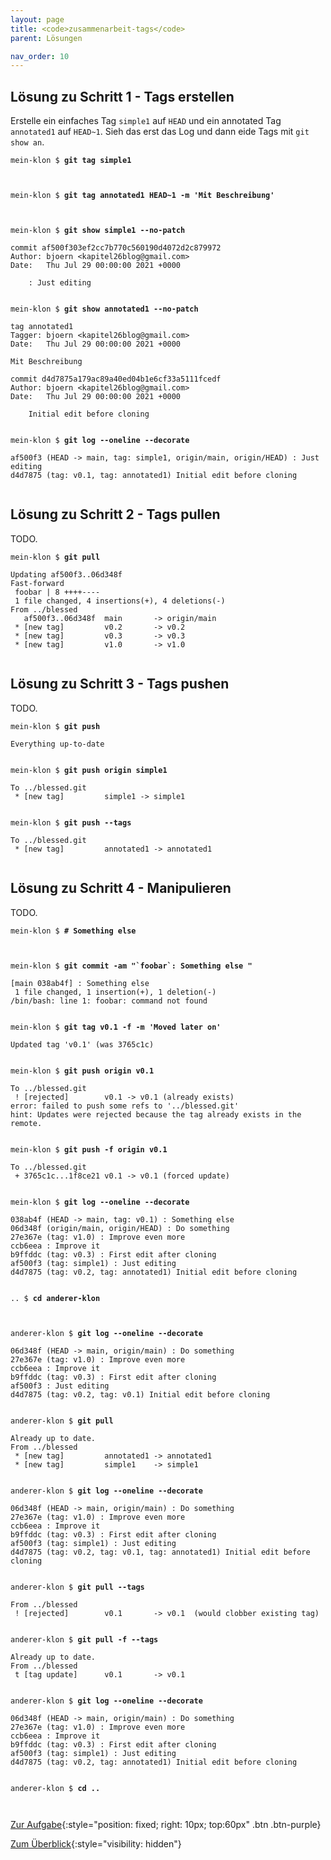 ```yaml
---
layout: page
title: <code>zusammenarbeit-tags</code>
parent: Lösungen

nav_order: 10
---
```

## Lösung zu Schritt 1 - Tags erstellen

Erstelle ein einfaches Tag `simple1` auf `HEAD` und
ein annotated Tag `annotated1` auf `HEAD~1`.
Sieh das erst das Log und dann eide Tags mit `git show an`.


<pre><code>mein-klon $ <b>git tag simple1</b><br><br><br></code></pre>



<pre><code>mein-klon $ <b>git tag annotated1 HEAD~1 -m 'Mit Beschreibung'</b><br><br><br></code></pre>



<pre><code>mein-klon $ <b>git show simple1 --no-patch</b><br><br>commit af500f303ef2cc7b770c560190d4072d2c879972<br>Author: bjoern &lt;kapitel26blog@gmail.com&gt;<br>Date:   Thu Jul 29 00:00:00 2021 +0000<br><br>    : Just editing<br><br></code></pre>



<pre><code>mein-klon $ <b>git show annotated1 --no-patch</b><br><br>tag annotated1<br>Tagger: bjoern &lt;kapitel26blog@gmail.com&gt;<br>Date:   Thu Jul 29 00:00:00 2021 +0000<br><br>Mit Beschreibung<br><br>commit d4d7875a179ac89a40ed04b1e6cf33a5111fcedf<br>Author: bjoern &lt;kapitel26blog@gmail.com&gt;<br>Date:   Thu Jul 29 00:00:00 2021 +0000<br><br>    Initial edit before cloning<br><br></code></pre>



<pre><code>mein-klon $ <b>git log --oneline --decorate</b><br><br>af500f3 (HEAD -&gt; main, tag: simple1, origin/main, origin/HEAD) : Just editing<br>d4d7875 (tag: v0.1, tag: annotated1) Initial edit before cloning<br><br></code></pre>


## Lösung zu Schritt 2 - Tags pullen

TODO.


<pre><code>mein-klon $ <b>git pull</b><br><br>Updating af500f3..06d348f<br>Fast-forward<br> foobar | 8 ++++----<br> 1 file changed, 4 insertions(+), 4 deletions(-)<br>From ../blessed<br>   af500f3..06d348f  main       -&gt; origin/main<br> * [new tag]         v0.2       -&gt; v0.2<br> * [new tag]         v0.3       -&gt; v0.3<br> * [new tag]         v1.0       -&gt; v1.0<br><br></code></pre>


## Lösung zu Schritt 3 - Tags pushen

TODO.


<pre><code>mein-klon $ <b>git push</b><br><br>Everything up-to-date<br><br></code></pre>



<pre><code>mein-klon $ <b>git push origin simple1</b><br><br>To ../blessed.git<br> * [new tag]         simple1 -&gt; simple1<br><br></code></pre>



<pre><code>mein-klon $ <b>git push --tags</b><br><br>To ../blessed.git<br> * [new tag]         annotated1 -&gt; annotated1<br><br></code></pre>


## Lösung zu Schritt 4 - Manipulieren

TODO.


<pre><code>mein-klon $ <b># Something else</b><br><br><br></code></pre>



<pre><code>mein-klon $ <b>git commit -am &quot;`foobar`: Something else &quot;</b><br><br>[main 038ab4f] : Something else<br> 1 file changed, 1 insertion(+), 1 deletion(-)<br>/bin/bash: line 1: foobar: command not found<br><br></code></pre>



<pre><code>mein-klon $ <b>git tag v0.1 -f -m 'Moved later on'</b><br><br>Updated tag 'v0.1' (was 3765c1c)<br><br></code></pre>



<pre><code>mein-klon $ <b>git push origin v0.1</b><br><br>To ../blessed.git<br> ! [rejected]        v0.1 -&gt; v0.1 (already exists)<br>error: failed to push some refs to '../blessed.git'<br>hint: Updates were rejected because the tag already exists in the remote.<br><br></code></pre>



<pre><code>mein-klon $ <b>git push -f origin v0.1 </b><br><br>To ../blessed.git<br> + 3765c1c...1f8ce21 v0.1 -&gt; v0.1 (forced update)<br><br></code></pre>



<pre><code>mein-klon $ <b>git log --oneline --decorate</b><br><br>038ab4f (HEAD -&gt; main, tag: v0.1) : Something else<br>06d348f (origin/main, origin/HEAD) : Do something<br>27e367e (tag: v1.0) : Improve even more<br>ccb6eea : Improve it<br>b9ffddc (tag: v0.3) : First edit after cloning<br>af500f3 (tag: simple1) : Just editing<br>d4d7875 (tag: v0.2, tag: annotated1) Initial edit before cloning<br><br></code></pre>



<pre><code>.. $ <b>cd anderer-klon</b><br><br><br></code></pre>



<pre><code>anderer-klon $ <b>git log --oneline --decorate</b><br><br>06d348f (HEAD -&gt; main, origin/main) : Do something<br>27e367e (tag: v1.0) : Improve even more<br>ccb6eea : Improve it<br>b9ffddc (tag: v0.3) : First edit after cloning<br>af500f3 : Just editing<br>d4d7875 (tag: v0.2, tag: v0.1) Initial edit before cloning<br><br></code></pre>



<pre><code>anderer-klon $ <b>git pull</b><br><br>Already up to date.<br>From ../blessed<br> * [new tag]         annotated1 -&gt; annotated1<br> * [new tag]         simple1    -&gt; simple1<br><br></code></pre>



<pre><code>anderer-klon $ <b>git log --oneline --decorate</b><br><br>06d348f (HEAD -&gt; main, origin/main) : Do something<br>27e367e (tag: v1.0) : Improve even more<br>ccb6eea : Improve it<br>b9ffddc (tag: v0.3) : First edit after cloning<br>af500f3 (tag: simple1) : Just editing<br>d4d7875 (tag: v0.2, tag: v0.1, tag: annotated1) Initial edit before cloning<br><br></code></pre>



<pre><code>anderer-klon $ <b>git pull --tags</b><br><br>From ../blessed<br> ! [rejected]        v0.1       -&gt; v0.1  (would clobber existing tag)<br><br></code></pre>



<pre><code>anderer-klon $ <b>git pull -f --tags</b><br><br>Already up to date.<br>From ../blessed<br> t [tag update]      v0.1       -&gt; v0.1<br><br></code></pre>



<pre><code>anderer-klon $ <b>git log --oneline --decorate</b><br><br>06d348f (HEAD -&gt; main, origin/main) : Do something<br>27e367e (tag: v1.0) : Improve even more<br>ccb6eea : Improve it<br>b9ffddc (tag: v0.3) : First edit after cloning<br>af500f3 (tag: simple1) : Just editing<br>d4d7875 (tag: v0.2, tag: annotated1) Initial edit before cloning<br><br></code></pre>



<pre><code>anderer-klon $ <b>cd ..</b><br><br><br></code></pre>


[Zur Aufgabe](aufgabe-zusammenarbeit-tags.html){:style="position: fixed; right: 10px; top:60px" .btn .btn-purple}

[Zum Überblick](../../ueberblick.html){:style="visibility: hidden"}

